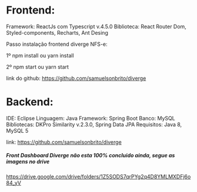 # Frontend:

Framework: ReactJs com Typescript v.4.5.0
Biblioteca: React Router Dom, Styled-components, Recharts, Ant Desing

Passo instalação frontend diverge NFS-e:

1º npm install ou yarn install

2º npm start ou yarn start

link do github: https://github.com/samuelsonbrito/diverge


# Backend:

IDE: Eclipse
Linguagem: Java
Framework: Spring Boot
Banco: MySQL
Bibliotecas: DKPro Similarity v.2.3.0, Spring Data JPA
Requisitos: Java 8, MySQL 5

link: https://github.com/samuelsonbrito/diverge


##### Front Dashboard Diverge não esta 100% concluido ainda, segue as imagens no drive ###

https://drive.google.com/drive/folders/1Z5SODS7qrPYg2q4D8YMLMXDFj6o84_yV



